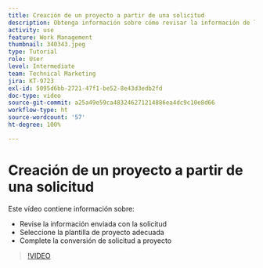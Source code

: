 ```yaml
---
title: Creación de un proyecto a partir de una solicitud
description: Obtenga información sobre cómo revisar la información de la solicitud, seleccionar la plantilla de proyecto correcta y convertir la solicitud en un proyecto.
activity: use
feature: Work Management
thumbnail: 340343.jpeg
type: Tutorial
role: User
level: Intermediate
team: Technical Marketing
jira: KT-9723
exl-id: 5095d6bb-2721-47f1-be52-8e43d3edb2fd
doc-type: video
source-git-commit: a25a49e59ca483246271214886ea4dc9c10e8d66
workflow-type: ht
source-wordcount: '57'
ht-degree: 100%

---
```


# Creación de un proyecto a partir de una solicitud

Este vídeo contiene información sobre:

* Revise la información enviada con la solicitud
* Seleccione la plantilla de proyecto adecuada
* Complete la conversión de solicitud a proyecto

>[!VIDEO](https://video.tv.adobe.com/v/340343/?quality=12&learn=on)
